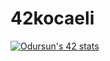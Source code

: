 # 42kocaeli
[![Odursun's 42 stats](https://badge42.herokuapp.com/api/stats/odursun)](https://profile.intra.42.fr/users/eryilmaz)
